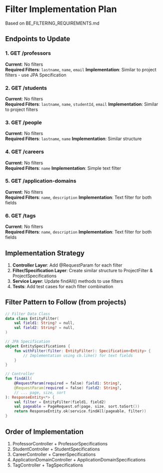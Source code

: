 # Filter Implementation Plan

Based on BE_FILTERING_REQUIREMENTS.md

## Endpoints to Update

### 1. GET /professors
**Current**: No filters  
**Required Filters**: `lastname`, `name`, `email`
**Implementation**: Similar to project filters - use JPA Specification

### 2. GET /students
**Current**: No filters  
**Required Filters**: `lastname`, `name`, `studentId`, `email`
**Implementation**: Similar to project filters

### 3. GET /people
**Current**: No filters  
**Required Filters**: `lastname`, `name`
**Implementation**: Similar structure

### 4. GET /careers
**Current**: No filters  
**Required Filters**: `name`
**Implementation**: Simple text filter

### 5. GET /application-domains
**Current**: No filters  
**Required Filters**: `name`, `description`
**Implementation**: Text filter for both fields

### 6. GET /tags
**Current**: No filters  
**Required Filters**: `name`, `description`
**Implementation**: Text filter for both fields

## Implementation Strategy

1. **Controller Layer**: Add @RequestParam for each filter
2. **Filter/Specification Layer**: Create similar structure to ProjectFilter & ProjectSpecifications
3. **Service Layer**: Update findAll() methods to use filters
4. **Tests**: Add test cases for each filter combination

## Filter Pattern to Follow (from projects)

```kotlin
// Filter Data Class
data class EntityFilter(
    val field1: String? = null,
    val field2: String? = null,
)

// JPA Specification
object EntitySpecifications {
    fun withFilter(filter: EntityFilter): Specification<Entity> {
        // Implementation using cb.like() for text fields
    }
}

// Controller
fun findAll(
    @RequestParam(required = false) field1: String?,
    @RequestParam(required = false) field2: String?,
    // ... page, size, sort
): ResponseEntity<*> {
    val filter = EntityFilter(field1, field2)
    val pageable = PageRequest.of(page, size, sort.toSort())
    return ResponseEntity.ok(service.findAll(pageable, filter))
}
```

## Order of Implementation

1. ProfessorController + ProfessorSpecifications
2. StudentController + StudentSpecifications
3. CareerController + CareerSpecifications
4. ApplicationDomainController + ApplicationDomainSpecifications
5. TagController + TagSpecifications

